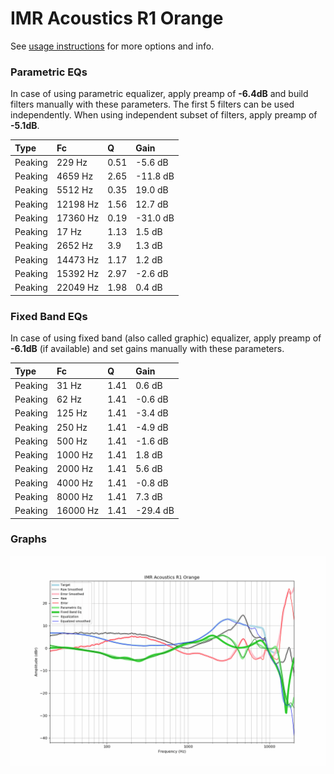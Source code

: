 # IMR Acoustics R1 Orange
See [usage instructions](https://github.com/jaakkopasanen/AutoEq#usage) for more options and info.

### Parametric EQs
In case of using parametric equalizer, apply preamp of **-6.4dB** and build filters manually
with these parameters. The first 5 filters can be used independently.
When using independent subset of filters, apply preamp of **-5.1dB**.

| Type    | Fc       |    Q | Gain     |
|:--------|:---------|:-----|:---------|
| Peaking | 229 Hz   | 0.51 | -5.6 dB  |
| Peaking | 4659 Hz  | 2.65 | -11.8 dB |
| Peaking | 5512 Hz  | 0.35 | 19.0 dB  |
| Peaking | 12198 Hz | 1.56 | 12.7 dB  |
| Peaking | 17360 Hz | 0.19 | -31.0 dB |
| Peaking | 17 Hz    | 1.13 | 1.5 dB   |
| Peaking | 2652 Hz  | 3.9  | 1.3 dB   |
| Peaking | 14473 Hz | 1.17 | 1.2 dB   |
| Peaking | 15392 Hz | 2.97 | -2.6 dB  |
| Peaking | 22049 Hz | 1.98 | 0.4 dB   |

### Fixed Band EQs
In case of using fixed band (also called graphic) equalizer, apply preamp of **-6.1dB**
(if available) and set gains manually with these parameters.

| Type    | Fc       |    Q | Gain     |
|:--------|:---------|:-----|:---------|
| Peaking | 31 Hz    | 1.41 | 0.6 dB   |
| Peaking | 62 Hz    | 1.41 | -0.6 dB  |
| Peaking | 125 Hz   | 1.41 | -3.4 dB  |
| Peaking | 250 Hz   | 1.41 | -4.9 dB  |
| Peaking | 500 Hz   | 1.41 | -1.6 dB  |
| Peaking | 1000 Hz  | 1.41 | 1.8 dB   |
| Peaking | 2000 Hz  | 1.41 | 5.6 dB   |
| Peaking | 4000 Hz  | 1.41 | -0.8 dB  |
| Peaking | 8000 Hz  | 1.41 | 7.3 dB   |
| Peaking | 16000 Hz | 1.41 | -29.4 dB |

### Graphs
![](./IMR%20Acoustics%20R1%20Orange.png)